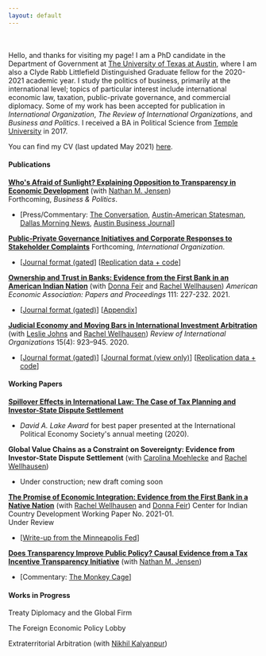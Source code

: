 ```yaml
---
layout: default
---
```

<br><br>
Hello, and thanks for visiting my page! I am a PhD candidate in the Department of Government at [The University of Texas at Austin](https://liberalarts.utexas.edu/government/), where I am also a Clyde Rabb Littlefield Distinguished Graduate fellow for the 2020-2021 academic year. I study the politics of business, primarily at the international level; topics of particular interest include international economic law, taxation, public-private governance, and commercial diplomacy. Some of my work has been accepted for publication in *International Organization*, *The Review of International Organizations*, and *Business and Politics*. I received a BA in Political Science from [Temple University](https://www.temple.edu/) in 2017. 

You can find my CV (last updated May 2021) [here](assets/Thrall_CV_May2021_2.pdf). 

#### Publications

**[Who's Afraid of Sunlight? Explaining Opposition to Transparency in Economic Development](assets/Jensen_Thrall_Business_and_Politics_2_8_21.pdf)** (with [Nathan M. Jensen](http://www.natemjensen.com/))<br>
Forthcoming, *Business & Politics*.
* [Press/Commentary: [The Conversation](https://theconversation.com/amazon-hq2-texas-experience-shows-why-new-yorkers-should-be-skeptical-111137?utm_source=twitter&utm_medium=twitterbutton), [Austin-American Statesman](https://www.statesman.com/opinion/20190206/commentary-transparency-economic-development-regulations-are-dying-in-texas), [Dallas Morning News](https://www.dallasnews.com/opinion/commentary/2019/02/05/sweetheart-deal-deal-texas-trims-job-goals-companies-wont-hit-em), [Austin Business Journal](https://www.bizjournals.com/austin/news/2019/02/06/texas-enterprise-fund-transparency-study-how-often.html)]

**[Public-Private Governance Initiatives and Corporate Responses to Stakeholder Complaints](assets/T1_sept_2020.pdf)** Forthcoming, *International Organization*. 
* [[Journal format (gated](https://www-cambridge-org.ezproxy.lib.utexas.edu/core/journals/international-organization/article/publicprivate-governance-initiatives-and-corporate-responses-to-stakeholder-complaints/6127320CBB14D79FCC87AB88CAE92D50)] [[Replication data + code](https://dataverse.harvard.edu/dataset.xhtml?persistentId=doi:10.7910/DVN/MK2OIT)]

**[Ownership and Trust in Banks: Evidence from the First Bank in an American Indian Nation](assets/FWT_AEA_PP_Manuscript_8Jan2020.pdf)** (with [Donna Feir](https://www.donnafeir.com/) and [Rachel Wellhausen](http://www.rwellhausen.com/)) *American Economic Association: Papers and Proceedings* 111: 227-232. 2021.
* [[Journal format (gated)](https://www.aeaweb.org/articles?id=10.1257/pandp.20211015)] [[Appendix](assets/FWT_AEA_PP_Appendix_8Jan2020.pdf)]

**[Judicial Economy and Moving Bars in International Investment Arbitration](assets/Moving-Bars-final.pdf)** (with [Leslie Johns](http://lesliejohns.me/) and [Rachel Wellhausen](http://www.rwellhausen.com/)) *Review of International Organizations* 15(4): 923–945. 2020.
* [[Journal format (gated)](https://link.springer.com/article/10.1007/s11558-019-09364-y)] [[Journal format (view only)](https://rdcu.be/bLN9B)]  [[Replication data + code](assets/JoThWe_replication_materials.zip)]

#### Working Papers
**[Spillover Effects in International Law: The Case of Tax Planning and Investor-State Dispute Settlement](assets/taxplanning_v4.pdf)**<br>
* *David A. Lake Award* for best paper presented at the International Political Economy Society's annual meeting (2020).


**Global Value Chains as a Constraint on Sovereignty: Evidence from Investor-State Dispute Settlement** (with [Carolina Moehlecke](https://www.carolinamoehlecke.com/) and [Rachel Wellhausen](http://www.rwellhausen.com/))
* Under construction; new draft coming soon
 
**[The Promise of Economic Integration: Evidence from the First Bank in a Native Nation](https://www.minneapolisfed.org/~/media/assets/papers/cicdwp/2021/cicd-wp-2021-01.pdf)** (with [Rachel Wellhausen](http://www.rwellhausen.com/) and [Donna Feir](https://www.donnafeir.com/)) Center for Indian Country Development Working Paper No. 2021-01. <br>
Under Review<br>
 * [[Write-up from the Minneapolis Fed](https://www.minneapolisfed.org/article/2021/institutional-support-sways-tribal-opinions-of-groundbreaking-bank)] 

**[Does Transparency Improve Public Policy? Causal Evidence from a Tax Incentive Transparency Initiative](assets/Transparency_and_Tax_Breaks__Causal_Evidence_from_GASB_77.pdf)** (with [Nathan M. Jensen](http://www.natemjensen.com/))
* [Commentary: [The Monkey Cage](https://www.washingtonpost.com/politics/2020/08/07/elon-musk-got-millions-tax-breaks-put-plant-austin-heres-why-laws-dont-stop-these-secret-deals/?utm_medium=social&utm_source=twitter&utm_campaign=wp_monkeycage)]

#### Works in Progress

Treaty Diplomacy and the Global Firm

The Foreign Economic Policy Lobby

Extraterritorial Arbitration (with [Nikhil Kalyanpur](http://www.nkalyanpur.com/))
